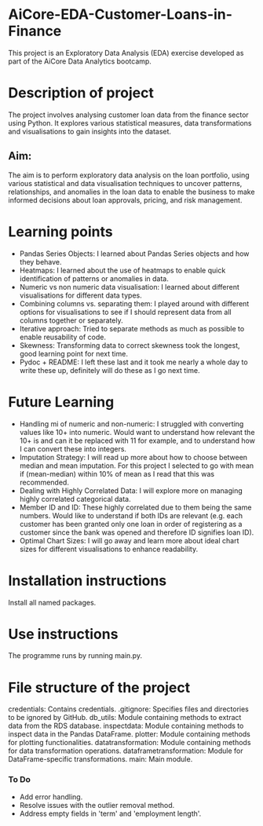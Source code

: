 # AiCore-EDA-Customer-Loans-in-Finance

This project is an Exploratory Data Analysis (EDA) exercise developed as part of the AiCore Data Analytics bootcamp.

# Description of project

The project involves analysing customer loan data from the finance sector using Python. It explores various statistical measures, data transformations and visualisations to gain insights into the dataset.

## Aim:

The aim is to perform exploratory data analysis on the loan portfolio, using various statistical and data visualisation techniques to uncover patterns, relationships, and anomalies in the loan data to enable the business to make informed decisions about loan approvals, pricing, and risk management.

# Learning points

- Pandas Series Objects: I learned about Pandas Series objects and how they behave.
- Heatmaps: I learned about the use of heatmaps to enable quick identification of patterns or anomalies in data.
- Numeric vs non numeric data visualisation: I learned about different visualisations for different data types.
- Combining columns vs. separating them: I played around with different options for visualisations to see if I should represent data from all columns together or separately.
- Iterative approach: Tried to separate methods as much as possible to enable reusability of code.
- Skewness: Transforming data to correct skewness took the longest, good learning point for next time.
- Pydoc + README: I left these last and it took me nearly a whole day to write these up, definitely will do these as I go next time. 
  
# Future Learning

- Handling mi of numeric and non-numeric: I struggled with converting values like 10+ into numeric. Would want to understand how relevant the 10+ is and can it be replaced with 11 for example, and to understand how I can convert these into integers. 
- Imputation Strategy: I will read up more about how to choose between median and mean imputation. For this project I selected to go with mean if (mean-median) within 10% of mean as I read that this was recommended.
- Dealing with Highly Correlated Data: I will explore more on managing highly correlated categorical data.
- Member ID and ID: These highly correlated due to them being the same numbers. Would like to understand if both IDs are relevant (e.g. each customer has been granted only one loan in order of registering as a customer since the bank was opened and therefore ID signifies loan ID).
- Optimal Chart Sizes: I will go away and learn more about ideal chart sizes for different visualisations to enhance readability.

# Installation instructions

Install all named packages.

# Use instructions

The programme runs by running main.py.

# File structure of the project

credentials: Contains credentials.
.gitignore: Specifies files and directories to be ignored by GitHub.
db_utils: Module containing methods to extract data from the RDS database.
inspectdata: Module containing methods to inspect data in the Pandas DataFrame.
plotter: Module containing methods for plotting functionalities.
datatransformation: Module containing methods for data transformation operations.
dataframetransformation: Module for DataFrame-specific transformations.
main: Main module.

### To Do
- Add error handling.
- Resolve issues with the outlier removal method.
- Address empty fields in 'term' and 'employment length'.

